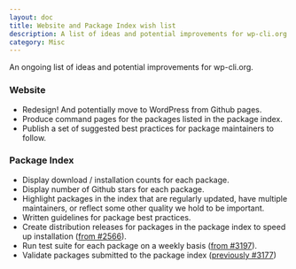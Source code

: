 ```yaml
---
layout: doc
title: Website and Package Index wish list
description: A list of ideas and potential improvements for wp-cli.org
category: Misc
---
```


An ongoing list of ideas and potential improvements for wp-cli.org.

### Website

* Redesign! And potentially move to WordPress from Github pages.
* Produce command pages for the packages listed in the package index.
* Publish a set of suggested best practices for package maintainers to follow.

### Package Index

* Display download / installation counts for each package.
* Display number of Github stars for each package.
* Highlight packages in the index that are regularly updated, have multiple maintainers, or reflect some other quality we hold to be important.
* Written guidelines for package best practices.
* Create distribution releases for packages in the package index to speed up installation ([from #2566](https://github.com/wp-cli/wp-cli/issues/2566)).
* Run test suite for each package on a weekly basis ([from #3197](https://github.com/wp-cli/wp-cli/issues/3197#issuecomment-238946219)).
* Validate packages submitted to the package index ([previously #3177](https://github.com/wp-cli/wp-cli/issues/3177))
